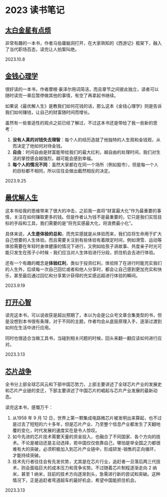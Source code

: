 # 2023 读书笔记

## [太白金星有点烦](https://book.douban.com/subject/36328704/)

非常有趣的一本书，作者马伯庸脑洞打开，在大家熟知的《西游记》框架下，融入了当代职场百态，读完让人拍案叫绝。

<Rating :rating="5" />

<right-text>2023.10.8</right-text>

## [金钱心理学](https://book.douban.com/subject/36415996/)

<Rating :rating="4" />

很好读的一本书，作者摩根·豪泽尔用词简洁，而且章节之间彼此独立，读者可以随时读完一章后暂停做其他的事情，有空了再拿起书继续。

如果说《最优解人生》是教我们如何花钱的话，那么这本《金钱心理学》则是告诉我们如何赚钱，让自己的财富随时间而增长。

虽然有一些普适性的观点之前已经了解过，不过这本书还是带给了我一些新的思考：

1. **没有人真的对钱失去理智**：每个人的经历造就了他独特的人生观和金钱观，从而决定了他如何对待金钱。
2. **自由**：时间自由是财富能带给我们的最大红利，越自由的处理时间，我们对生活的掌控感会越强烈，越可能会感到幸福。
3. **每个人的情况不同**：虽然大家都在在同一个场所（例如股市），但是每一个人的目标都不相同，所以往往会做出截然相反的决定。

<right-text>2023.9.25</right-text>


## [最优解人生](https://book.douban.com/subject/36242339/)

<Rating :rating="5" />

这本书给我的思维带来了很大的冲击，之前我一直将“财富最大化”作为最重要的事情，关注在如何赚取更多的钱。但是作者认为钱不是最重要的，它只是我们实现目标的手段和工具，我们需要的是“将充实感最大化，将浪费最小化”。

具体来说，**人生是体验的总和**，而充实感就是从体验而来，我们应将生命用于扩大自己想要的人生体验。而且需要关注到有些体验有着限定时间，例如滑雪、运动等体验需要在年轻时身体健康的情况下进行，又例如给孩子讲故事、共度亲子时光可能只发生在孩子小时候 - 我们应当对人生体验进行分段，抓住机会去进行体验。

还有一个有趣的概念是**体验红利**，类似于投资红利，体验除了在进行时能充实我们的人生外，后续每一次自己回忆或者和他人分享时，都会让自己感到更加充实和快乐，甚至最后通过回忆和分享累计获得的充实感远超进行体验的瞬间。

<right-text>2023.9.19</right-text>

## [打开心智](https://book.douban.com/subject/36089614/)

<Rating :rating="4" />

读完这本书，可以说收获是超出预期了，本以为会是公众号文章合集类型的书，但是没想到本书很有条理，对于不同的主题，作者均会从底层原理入手，逐渐过渡到如何在生活中进行应用。

同时也很适合当做工具书，当碰到相关问题的时候，回头来翻一翻应该如何进行应对。

<right-text>2023.3.13</right-text>

## [芯片战争](https://book.douban.com/subject/35659418/)

<Rating :rating="4" />

全书分上部全球芯风云和下部中国芯势力，上部主要讲述了全球芯片产业的发展史和芯片产业链的变迁，下部主要讲述了中国芯片的崛起与芯片产业发展的最新动态。

读完这本书，感慨万千：

1. 从1958 年 9 月 12 日，世界上第一颗集成电路微芯片被发明出来算起，也不过是过去了短短的六十多年，但是芯片产业、乃至整个信息产业都发生了天翻地覆的变化，时代发展的速度实在是令人惊叹。
2. 如今先进的芯片技术需要天量的资金投入，也融合了不同国家、各个方向的技术。不论是被动还是主动选择，若中国仅仅依靠自己，哪怕是举全国之力都很难有大的突破，必须积极加入到芯片产业链中，形成研发-销售的正向循环，才能持续突破。
3. 技术先行者往往会有先发优势，尤其是在芯片行业，追赶者一旦落后两三代技术，则会面临巨大的成本压力和竞争劣势。不过随着芯片制程逐渐走向 2 纳米，甚至 1 纳米，目前的技术方向逐渐到头，急需进行新的尝试和突破。这种情况下，正是追赶者弯道超车的最好机会，希望中国能抓住机会。

<right-text>2023.3.13</right-text>
